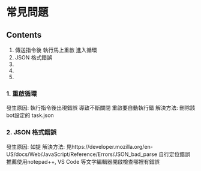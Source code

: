# 常見問題
## Contents
1. 傳送指令後 執行馬上重啟 進入循環
2. JSON 格式錯誤
3.
4.
5.
### 1. 重啟循環

發生原因: 執行指令後出現錯誤 導致不斷關閉 重啟要自動執行錯
解決方法: 刪除該bot設定的 task.json

### 2. JSON 格式錯誤

發生原因:  如提
解決方法:  見https://developer.mozilla.org/en-US/docs/Web/JavaScript/Reference/Errors/JSON_bad_parse
自行定位錯誤 
推薦使用notepad++, VS Code 等文字編輯器開啟檢查哪裡有錯誤

